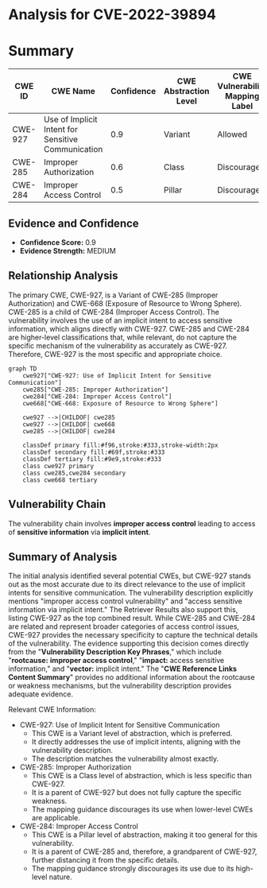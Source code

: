 # Analysis for CVE-2022-39894

# Summary
| CWE ID | CWE Name | Confidence | CWE Abstraction Level | CWE Vulnerability Mapping Label | CWE-Vulnerability Mapping Notes |
|---|---|---|---|---|---|
| CWE-927 | Use of Implicit Intent for Sensitive Communication | 0.9 | Variant | Allowed | Primary CWE |
| CWE-285 | Improper Authorization | 0.6 | Class | Discouraged | Secondary Candidate |
| CWE-284 | Improper Access Control | 0.5 | Pillar | Discouraged | Secondary Candidate |

## Evidence and Confidence

*   **Confidence Score:** 0.9
*   **Evidence Strength:** MEDIUM

## Relationship Analysis
The primary CWE, CWE-927, is a Variant of CWE-285 (Improper Authorization) and CWE-668 (Exposure of Resource to Wrong Sphere). CWE-285 is a child of CWE-284 (Improper Access Control). The vulnerability involves the use of an implicit intent to access sensitive information, which aligns directly with CWE-927. CWE-285 and CWE-284 are higher-level classifications that, while relevant, do not capture the specific mechanism of the vulnerability as accurately as CWE-927. Therefore, CWE-927 is the most specific and appropriate choice.

```mermaid
graph TD
    cwe927["CWE-927: Use of Implicit Intent for Sensitive Communication"]
    cwe285["CWE-285: Improper Authorization"]
    cwe284["CWE-284: Improper Access Control"]
    cwe668["CWE-668: Exposure of Resource to Wrong Sphere"]
    
    cwe927 -->|CHILDOF| cwe285
    cwe927 -->|CHILDOF| cwe668
    cwe285 -->|CHILDOF| cwe284
    
    classDef primary fill:#f96,stroke:#333,stroke-width:2px
    classDef secondary fill:#69f,stroke:#333
    classDef tertiary fill:#9e9,stroke:#333
    class cwe927 primary
    class cwe285,cwe284 secondary
    class cwe668 tertiary
```

## Vulnerability Chain
The vulnerability chain involves **improper access control** leading to access of **sensitive information** via **implicit intent**.

## Summary of Analysis
The initial analysis identified several potential CWEs, but CWE-927 stands out as the most accurate due to its direct relevance to the use of implicit intents for sensitive communication. The vulnerability description explicitly mentions "improper access control vulnerability" and "access sensitive information via implicit intent."
The Retriever Results also support this, listing CWE-927 as the top combined result. While CWE-285 and CWE-284 are related and represent broader categories of access control issues, CWE-927 provides the necessary specificity to capture the technical details of the vulnerability.
The evidence supporting this decision comes directly from the "**Vulnerability Description Key Phrases**," which include "**rootcause:** **improper access control**," "**impact:** access sensitive information," and "**vector:** implicit intent." The "**CWE Reference Links Content Summary**" provides no additional information about the rootcause or weakness mechanisms, but the vulnerability description provides adequate evidence.

Relevant CWE Information:
* CWE-927: Use of Implicit Intent for Sensitive Communication
  - This CWE is a Variant level of abstraction, which is preferred.
  - It directly addresses the use of implicit intents, aligning with the vulnerability description.
  - The description matches the vulnerability almost exactly.
* CWE-285: Improper Authorization
  - This CWE is a Class level of abstraction, which is less specific than CWE-927.
  - It is a parent of CWE-927 but does not fully capture the specific weakness.
  - The mapping guidance discourages its use when lower-level CWEs are applicable.
* CWE-284: Improper Access Control
  - This CWE is a Pillar level of abstraction, making it too general for this vulnerability.
  - It is a parent of CWE-285 and, therefore, a grandparent of CWE-927, further distancing it from the specific details.
  - The mapping guidance strongly discourages its use due to its high-level nature.